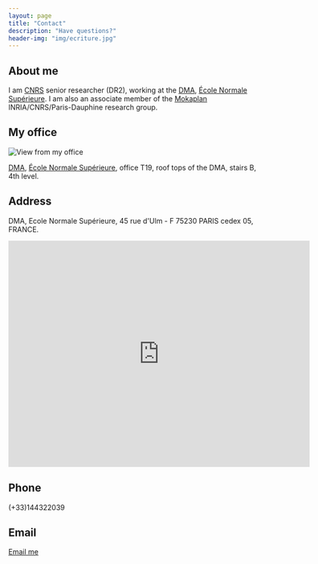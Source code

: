 ```yaml
---
layout: page
title: "Contact"
description: "Have questions?"
header-img: "img/ecriture.jpg"
---
```


About me
---------------

I am [CNRS](http://www.cnrs.fr/) senior researcher (DR2), working at the  [DMA](http://www.dma.ens.fr), [École Normale Supérieure](http://www.ens.fr/). I am also an associate member of the [Mokaplan](https://team.inria.fr/mokaplan/) INRIA/CNRS/Paris-Dauphine research group.

My office
---------------

![View from my office](../img/view.jpg)

[DMA](http://www.dma.ens.fr), [École Normale Supérieure](http://www.ens.fr/), office T19, roof tops of the DMA, stairs B, 4th level.



Address
--------------

DMA, Ecole Normale Supérieure, 45 rue d'Ulm - F 75230 PARIS cedex 05, FRANCE.

<iframe src="https://www.google.com/maps/embed?pb=!1m18!1m12!1m3!1d1824.8588503554436!2d2.343681280075036!3d48.841992857283074!2m3!1f0!2f0!3f0!3m2!1i1024!2i768!4f13.1!3m3!1m2!1s0x0%3A0x3b69748ca3b78f0d!2s%C3%89cole+Normale+Sup%C3%A9rieure!5e0!3m2!1sfr!2sfr!4v1472731149333" width="600" height="450" frameborder="0" style="border:0" allowfullscreen></iframe>

Phone
---------------

(+33)144322039

Email
---------------

[Email me](mailto:gabriel.peyre'at'ens.fr)
